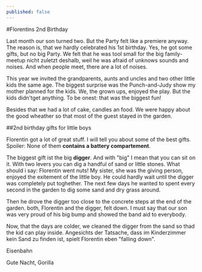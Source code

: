 ```yaml
---
published: false
---
```


#Florentins 2nd Birthday

Last month our son turned two. But the Party felt like a premiere anyway. The reason is, that we hardly celebrated his 1st birthday. Yes, he got some gifts, but no big Party. We felt that he was tool small for the big family-meetup nicht zuletzt deshalb, weil he was afraid of unknows sounds and noises. And when people meet, there are a lot of noises.

This year we invited the grandparents, aunts and uncles and two other little kids the same age. The biggest surprise was the Punch-and-Judy show my mother planned for the kids. We, the grown ups, enjoyed the play. But the kids didn'tget anything. To be onest: that was the biggest fun!

Besides that we had a lot of cake, candles an food. We were happy about the good wheather so that most of the guest stayed in the garden.

##2nd birthday gifts for little boys

Florentin got a lot of great stuff. I will tell you about some of the best gifts. Spoiler: None of them **contains a battery compartement**.

The biggest gift ist the big **digger**. And with "big" I mean that you can sit on it. With two levers you can dig a handful of sand or little stones. What should i say: Florentin went nuts! My sister, she was the giving person, enjoyed the exitement of the little boy. He could hardly wait until the digger was completely put toghether. The next few days he wanted to spent every second in the garden to dig some sand and dry grass around.

Then he drove the digger too close to the concrete steps at the end of the garden. both, Florentin and the digger, felt down. I must say that our son was very proud of his big bump and showed the band aid to everybody.

Now, that the days are colder, we cleaned the digger from the sand so thad the kid can play inside. Angesichts der Tatsache, dass im Kinderzimmer kein Sand zu finden ist, spielt Florentin eben "falling down".

Eisenbahn

Gute Nacht, Gorilla
